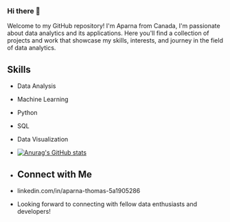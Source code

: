 ### Hi there 👋

Welcome to my GitHub repository! I'm Aparna from Canada, I'm passionate about data analytics and its applications. Here you'll find a collection of projects and work that showcase my skills, interests, and journey in the field of data analytics.

## Skills

- Data Analysis
- Machine Learning
- Python
- SQL
- Data Visualization

- [![Anurag's GitHub stats](https://github-readme-stats.vercel.app/api?username=aparnt)](https://github.com/anuraghazra/github-readme-stats)

- ## Connect with Me

- linkedin.com/in/aparna-thomas-5a1905286

- Looking forward to connecting with fellow data enthusiasts and developers!
